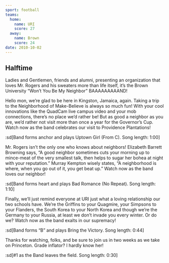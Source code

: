 ```yaml
---
sport: football
teams:
  home:
    name: URI
    score: 27
  away:
    name: Brown
    score: 24
date: 2010-10-02
---
```


## Halftime

Ladies and Gentlemen, friends and alumni, presenting an organization that loves Mr. Rogers and his sweaters more than life itself, it’s the Brown University “Won’t You Be My Neighbor” BAAAAAAAAAND!

Hello mon, we’re glad to be here in Kingston, Jamaica, again. Taking a trip to the Neighborhood of Make-Believe is always so much fun! With your cool innovations like the QuadCam live campus video and your mob connections, there’s no place we’d rather be! But as good a neighbor as you are, we’d rather not visit more than once a year for the Governor’s Cup. Watch now as the band celebrates our visit to Providence Plantations!

:sd[Band forms anchor and plays Uptown Girl (From C). Song length: 1:00]

Mr. Rogers isn’t the only one who knows about neighbors! Elizabeth Barrett Browning says, “A good neighbor sometimes cuts your morning up to mince-meat of the very smallest talk, then helps to sugar her bohea at night with your reputation.” Murray Kempton wisely states, “A neighborhood is where, when you go out of it, you get beat up.” Watch now as the band loves our neighbor!

:sd[Band forms heart and plays Bad Romance (No Repeat). Song length: 1:10]

Finally, we’ll just remind everyone at URI just what a loving relationship our two schools have. We’re the Griffins to your Quagmire, your Simpsons to your Flanders, the South Korea to your North Korea and though we’re the Germany to your Russia, at least we don’t invade you every winter. Or do we? Watch now as the band exalts in our supremacy!

:sd[Band forms “B” and plays Bring the Victory. Song length: 0:44]

Thanks for watching, folks, and be sure to join us in two weeks as we take on Princeton. Grade inflator? I hardly know her!

:sd[#1 as the Band leaves the field. Song length: 0:30]
